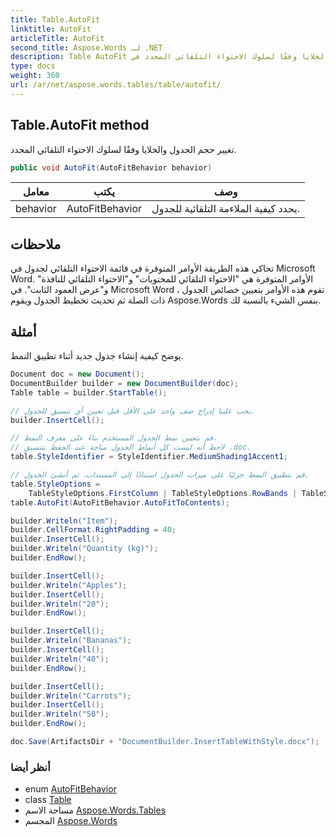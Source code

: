 ```yaml
---
title: Table.AutoFit
linktitle: AutoFit
articleTitle: AutoFit
second_title: Aspose.Words لـ .NET
description: Table AutoFit طريقة. تغيير حجم الجدول والخلايا وفقًا لسلوك الاحتواء التلقائي المحدد في C#.
type: docs
weight: 360
url: /ar/net/aspose.words.tables/table/autofit/
---
```

## Table.AutoFit method

تغيير حجم الجدول والخلايا وفقًا لسلوك الاحتواء التلقائي المحدد.

```csharp
public void AutoFit(AutoFitBehavior behavior)
```

| معامل | يكتب | وصف |
| --- | --- | --- |
| behavior | AutoFitBehavior | يحدد كيفية الملاءمة التلقائية للجدول. |

## ملاحظات

تحاكي هذه الطريقة الأوامر المتوفرة في قائمة الاحتواء التلقائي لجدول في Microsoft Word. الأوامر المتوفرة هي "الاحتواء التلقائي للمحتويات" و"الاحتواء التلقائي للنافذة" و"عرض العمود الثابت". في Microsoft Word ، تقوم هذه الأوامر بتعيين خصائص الجدول ذات الصلة ثم تحديث تخطيط الجدول ويقوم Aspose.Words بنفس الشيء بالنسبة لك.

## أمثلة

يوضح كيفية إنشاء جدول جديد أثناء تطبيق النمط.

```csharp
Document doc = new Document();
DocumentBuilder builder = new DocumentBuilder(doc);
Table table = builder.StartTable();

// يجب علينا إدراج صف واحد على الأقل قبل تعيين أي تنسيق للجدول.
builder.InsertCell();

// قم بتعيين نمط الجدول المستخدم بناءً على معرف النمط.
// لاحظ أنه ليست كل أنماط الجدول متاحة عند الحفظ بتنسيق .doc.
table.StyleIdentifier = StyleIdentifier.MediumShading1Accent1;

// قم بتطبيق النمط جزئيًا على ميزات الجدول استنادًا إلى المسندات، ثم أنشئ الجدول.
table.StyleOptions =
    TableStyleOptions.FirstColumn | TableStyleOptions.RowBands | TableStyleOptions.FirstRow;
table.AutoFit(AutoFitBehavior.AutoFitToContents);

builder.Writeln("Item");
builder.CellFormat.RightPadding = 40;
builder.InsertCell();
builder.Writeln("Quantity (kg)");
builder.EndRow();

builder.InsertCell();
builder.Writeln("Apples");
builder.InsertCell();
builder.Writeln("20");
builder.EndRow();

builder.InsertCell();
builder.Writeln("Bananas");
builder.InsertCell();
builder.Writeln("40");
builder.EndRow();

builder.InsertCell();
builder.Writeln("Carrots");
builder.InsertCell();
builder.Writeln("50");
builder.EndRow();

doc.Save(ArtifactsDir + "DocumentBuilder.InsertTableWithStyle.docx");
```

### أنظر أيضا

* enum [AutoFitBehavior](../../autofitbehavior/)
* class [Table](../)
* مساحة الاسم [Aspose.Words.Tables](../../../aspose.words.tables/)
* المجسم [Aspose.Words](../../../)
